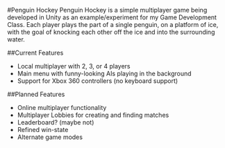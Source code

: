 #Penguin Hockey
Penguin Hockey is a simple multiplayer game being developed in Unity as an example/experiment for my Game Development Class. Each player plays the part of a single penguin, on a platform of ice, with the goal of knocking each other off the ice and into the surrounding water.

##Current Features
* Local multiplayer with 2, 3, or 4 players
* Main menu with funny-looking AIs playing in the background
* Support for Xbox 360 controllers (no keyboard support)

##Planned Features
* Online multiplayer functionality
* Multiplayer Lobbies for creating and finding matches
* Leaderboard? (maybe not)
* Refined win-state
* Alternate game modes

